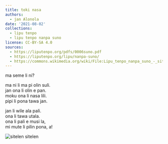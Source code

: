```yaml
---
title: toki nasa
authors:
  - jan Alonola
date: '2021-08-02'
collections:
  - lipu tenpo
  - lipu tenpo nanpa suno
license: CC-BY-SA 4.0
sources:
  - https://liputenpo.org/pdfs/0006suno.pdf
  - https://liputenpo.org/lipu/nanpa-suno/
  - https://commons.wikimedia.org/wiki/File:Lipu_tenpo_nanpa_suno_-_sitelen_sitelen.png
---
```


ma seme li ni?

ma ni li ma pi olin suli.  
jan ona li olin e pan.  
moku ona li nasa lili.  
pipi li pona tawa jan.

jan li wile ala pali.  
ona li tawa utala.  
ona li pali e musi la,  
mi mute li pilin pona, a!

![sitelen sitelen](https://commons.wikimedia.org/wiki/File:Lipu_tenpo_nanpa_suno_-_sitelen_sitelen.png)